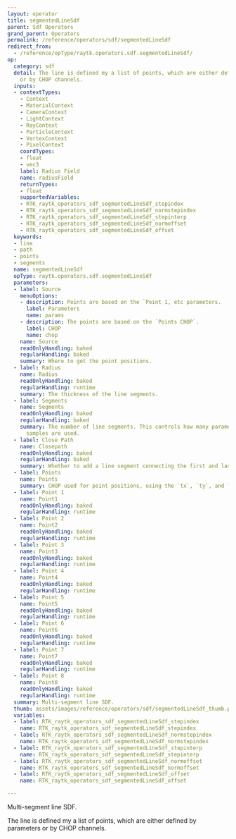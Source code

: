 ```yaml
---
layout: operator
title: segmentedLineSdf
parent: Sdf Operators
grand_parent: Operators
permalink: /reference/operators/sdf/segmentedLineSdf
redirect_from:
  - /reference/opType/raytk.operators.sdf.segmentedLineSdf/
op:
  category: sdf
  detail: The line is defined my a list of points, which are either defined by parameters
    or by CHOP channels.
  inputs:
  - contextTypes:
    - Context
    - MaterialContext
    - CameraContext
    - LightContext
    - RayContext
    - ParticleContext
    - VertexContext
    - PixelContext
    coordTypes:
    - float
    - vec3
    label: Radius Field
    name: radiusField
    returnTypes:
    - float
    supportedVariables:
    - RTK_raytk_operators_sdf_segmentedLineSdf_stepindex
    - RTK_raytk_operators_sdf_segmentedLineSdf_normstepindex
    - RTK_raytk_operators_sdf_segmentedLineSdf_stepinterp
    - RTK_raytk_operators_sdf_segmentedLineSdf_normoffset
    - RTK_raytk_operators_sdf_segmentedLineSdf_offset
  keywords:
  - line
  - path
  - points
  - segments
  name: segmentedLineSdf
  opType: raytk.operators.sdf.segmentedLineSdf
  parameters:
  - label: Source
    menuOptions:
    - description: Points are based on the `Point 1, etc parameters.
      label: Parameters
      name: params
    - description: The points are based on the `Points CHOP`.
      label: CHOP
      name: chop
    name: Source
    readOnlyHandling: baked
    regularHandling: baked
    summary: Where to get the point positions.
  - label: Radius
    name: Radius
    readOnlyHandling: baked
    regularHandling: runtime
    summary: The thickness of the line segments.
  - label: Segments
    name: Segments
    readOnlyHandling: baked
    regularHandling: baked
    summary: The number of line segments. This controls how many parameters or CHOP
      samples are used.
  - label: Close Path
    name: Closepath
    readOnlyHandling: baked
    regularHandling: baked
    summary: Whether to add a line segment connecting the first and last points.
  - label: Points
    name: Points
    summary: CHOP used for point positions, using the `tx`, `ty`, and `tz` channels
  - label: Point 1
    name: Point1
    readOnlyHandling: baked
    regularHandling: runtime
  - label: Point 2
    name: Point2
    readOnlyHandling: baked
    regularHandling: runtime
  - label: Point 3
    name: Point3
    readOnlyHandling: baked
    regularHandling: runtime
  - label: Point 4
    name: Point4
    readOnlyHandling: baked
    regularHandling: runtime
  - label: Point 5
    name: Point5
    readOnlyHandling: baked
    regularHandling: runtime
  - label: Point 6
    name: Point6
    readOnlyHandling: baked
    regularHandling: runtime
  - label: Point 7
    name: Point7
    readOnlyHandling: baked
    regularHandling: runtime
  - label: Point 8
    name: Point8
    readOnlyHandling: baked
    regularHandling: runtime
  summary: Multi-segment line SDF.
  thumb: assets/images/reference/operators/sdf/segmentedLineSdf_thumb.png
  variables:
  - label: RTK_raytk_operators_sdf_segmentedLineSdf_stepindex
    name: RTK_raytk_operators_sdf_segmentedLineSdf_stepindex
  - label: RTK_raytk_operators_sdf_segmentedLineSdf_normstepindex
    name: RTK_raytk_operators_sdf_segmentedLineSdf_normstepindex
  - label: RTK_raytk_operators_sdf_segmentedLineSdf_stepinterp
    name: RTK_raytk_operators_sdf_segmentedLineSdf_stepinterp
  - label: RTK_raytk_operators_sdf_segmentedLineSdf_normoffset
    name: RTK_raytk_operators_sdf_segmentedLineSdf_normoffset
  - label: RTK_raytk_operators_sdf_segmentedLineSdf_offset
    name: RTK_raytk_operators_sdf_segmentedLineSdf_offset

---
```



Multi-segment line SDF.

The line is defined my a list of points, which are either defined by parameters or by CHOP channels.